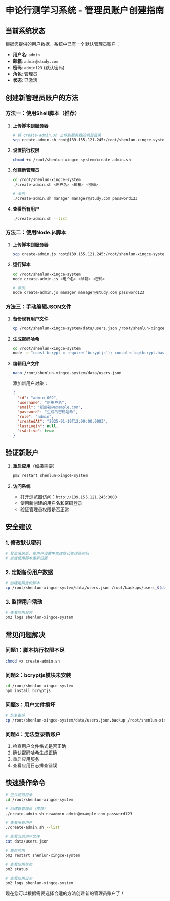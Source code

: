 # 申论行测学习系统 - 管理员账户创建指南

## 当前系统状态

根据您提供的用户数据，系统中已有一个默认管理员账户：
- **用户名**: `admin`
- **邮箱**: `admin@study.com`
- **密码**: `admin123` (默认密码)
- **角色**: 管理员
- **状态**: 已激活

## 创建新管理员账户的方法

### 方法一：使用Shell脚本（推荐）

1. **上传脚本到服务器**
   ```bash
   # 将 create-admin.sh 上传到服务器的项目目录
   scp create-admin.sh root@139.155.121.245:/root/shenlun-xingce-system/
   ```

2. **设置执行权限**
   ```bash
   chmod +x /root/shenlun-xingce-system/create-admin.sh
   ```

3. **创建新管理员**
   ```bash
   cd /root/shenlun-xingce-system
   ./create-admin.sh <用户名> <邮箱> <密码>
   
   # 示例
   ./create-admin.sh manager manager@study.com password123
   ```

4. **查看所有用户**
   ```bash
   ./create-admin.sh --list
   ```

### 方法二：使用Node.js脚本

1. **上传脚本到服务器**
   ```bash
   scp create-admin.js root@139.155.121.245:/root/shenlun-xingce-system/
   ```

2. **运行脚本**
   ```bash
   cd /root/shenlun-xingce-system
   node create-admin.js <用户名> <邮箱> <密码>
   
   # 示例
   node create-admin.js manager manager@study.com password123
   ```

### 方法三：手动编辑JSON文件

1. **备份现有用户文件**
   ```bash
   cp /root/shenlun-xingce-system/data/users.json /root/shenlun-xingce-system/data/users.json.backup
   ```

2. **生成密码哈希**
   ```bash
   cd /root/shenlun-xingce-system
   node -e "const bcrypt = require('bcryptjs'); console.log(bcrypt.hashSync('你的密码', 10));"
   ```

3. **编辑用户文件**
   ```bash
   nano /root/shenlun-xingce-system/data/users.json
   ```

   添加新用户对象：
   ```json
   {
     "id": "admin_002",
     "username": "新用户名",
     "email": "新邮箱@example.com",
     "password": "生成的密码哈希",
     "role": "admin",
     "createdAt": "2025-01-19T12:00:00.000Z",
     "lastLogin": null,
     "isActive": true
   }
   ```

## 验证新账户

1. **重启应用**（如果需要）
   ```bash
   pm2 restart shenlun-xingce-system
   ```

2. **访问系统**
   - 打开浏览器访问：`http://139.155.121.245:3000`
   - 使用新创建的用户名和密码登录
   - 验证管理员权限是否正常

## 安全建议

### 1. 修改默认密码
```bash
# 登录系统后，在用户设置中修改默认管理员密码
# 或者使用脚本重新设置
```

### 2. 定期备份用户数据
```bash
# 创建定期备份脚本
cp /root/shenlun-xingce-system/data/users.json /root/backups/users_$(date +%Y%m%d_%H%M%S).json
```

### 3. 监控用户活动
```bash
# 查看应用日志
pm2 logs shenlun-xingce-system
```

## 常见问题解决

### 问题1：脚本执行权限不足
```bash
chmod +x create-admin.sh
```

### 问题2：bcryptjs模块未安装
```bash
cd /root/shenlun-xingce-system
npm install bcryptjs
```

### 问题3：用户文件损坏
```bash
# 恢复备份
cp /root/shenlun-xingce-system/data/users.json.backup /root/shenlun-xingce-system/data/users.json
```

### 问题4：无法登录新账户
1. 检查用户文件格式是否正确
2. 确认密码哈希生成正确
3. 重启应用服务
4. 查看应用日志排查错误

## 快速操作命令

```bash
# 进入项目目录
cd /root/shenlun-xingce-system

# 创建新管理员（推荐）
./create-admin.sh newadmin admin@example.com password123

# 查看所有用户
./create-admin.sh --list

# 查看当前用户文件
cat data/users.json

# 重启应用
pm2 restart shenlun-xingce-system

# 查看应用状态
pm2 status

# 查看应用日志
pm2 logs shenlun-xingce-system
```

现在您可以根据需要选择合适的方法创建新的管理员账户了！